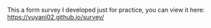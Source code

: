 This a form survey I developed just for practice, you can view it here: https://vuyani02.github.io/survey/
